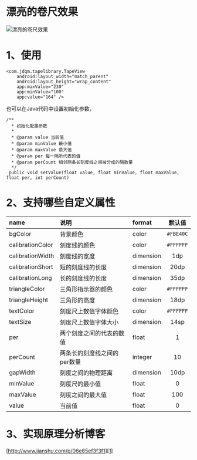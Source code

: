 # 漂亮的卷尺效果

![漂亮的卷尺效果](https://raw.githubusercontent.com/jdqm/TapeView/master/tapeView.gif)

# 1、使用

```
<com.jdqm.tapelibrary.TapeView
    android:layout_width="match_parent"
    android:layout_height="wrap_content"
    app:maxValue="230"
    app:minValue="100"
    app:value="164" />
 ``` 
 
 也可以在Java代码中设置初始化参数，
 
 ```
 /**
   * 初始化配置参数
   * 
   * @param value 当前值
   * @param minValue 最小值
   * @param maxValue 最大值
   * @param per 每一隔所代表的值
   * @param perCount 相邻两条长刻度线之间被分成的隔数量
   */
  public void setValue(float value, float minValue, float maxValue, float per, int perCount)
 ```
 
# 2、支持哪些自定义属性

|name|说明|format|默认值|
|:--|:--|:--|:--:|
|bgColor|背景颜色|color|```#FBE40C```|
|calibrationColor|刻度线的颜色|color|```#FFFFFF```|
|calibrationWidth|刻度线的宽度|dimension|1dp|
|calibrationShort|短的刻度线的长度|dimension|20dp|
|calibrationLong|长的刻度线的长度|dimension|35dp|
|triangleColor|三角形指示器的颜色|color|```#FFFFFF```|
|triangleHeight|三角形的高度|dimension|18dp|
|textColor|刻度尺上数值字体颜色|color|```#FFFFFF```|
|textSize|刻度尺上数值字体大小|dimension|14sp|
|per|两个刻度之间的代表的数值|float|1|
|perCount|两条长的刻度线之间的per数量|integer|10|
|gapWidth|刻度之间的物理距离|dimension|10dp|
|minValue|刻度尺的最小值|float|0|
|maxValue|刻度之间的最大值|float|100|
|value|当前值|float|0|

# 3、实现原理分析博客
[http://www.jianshu.com/p/06e65ef3f3f1][1]

[1]: http://www.jianshu.com/p/06e65ef3f3f1
